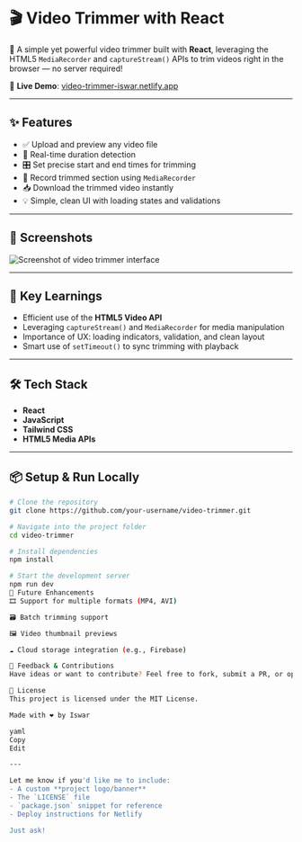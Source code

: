 # 🎬 Video Trimmer with React

🚀 A simple yet powerful video trimmer built with **React**, leveraging the HTML5 `MediaRecorder` and `captureStream()` APIs to trim videos right in the browser — no server required!

🔗 **Live Demo**: [video-trimmer-iswar.netlify.app](https://video-trimmer-iswar.netlify.app)

---

## ✨ Features

- ✅ Upload and preview any video file
- 🎯 Real-time duration detection
- 🎛️ Set precise start and end times for trimming
- 🎥 Record trimmed section using `MediaRecorder`
- 📥 Download the trimmed video instantly
- 💡 Simple, clean UI with loading states and validations

---

## 📸 Screenshots

![Screenshot of video trimmer interface](./screenshot.png)

---

## 🧠 Key Learnings

- Efficient use of the **HTML5 Video API**
- Leveraging `captureStream()` and `MediaRecorder` for media manipulation
- Importance of UX: loading indicators, validation, and clean layout
- Smart use of `setTimeout()` to sync trimming with playback

---

## 🛠️ Tech Stack

- **React**
- **JavaScript**
- **Tailwind CSS**
- **HTML5 Media APIs**

---

## 📦 Setup & Run Locally

```bash
# Clone the repository
git clone https://github.com/your-username/video-trimmer.git

# Navigate into the project folder
cd video-trimmer

# Install dependencies
npm install

# Start the development server
npm run dev
💭 Future Enhancements
🎞️ Support for multiple formats (MP4, AVI)

🗃️ Batch trimming support

🖼️ Video thumbnail previews

☁️ Cloud storage integration (e.g., Firebase)

🙌 Feedback & Contributions
Have ideas or want to contribute? Feel free to fork, submit a PR, or open an issue!

📄 License
This project is licensed under the MIT License.

Made with ❤️ by Iswar

yaml
Copy
Edit

---

Let me know if you'd like me to include:
- A custom **project logo/banner**
- The `LICENSE` file
- `package.json` snippet for reference
- Deploy instructions for Netlify

Just ask!
